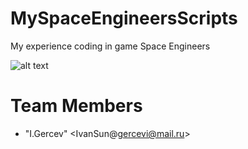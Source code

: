 # MySpaceEngineersScripts
My experience coding in game Space Engineers

![alt text](https://e7.pngegg.com/pngimages/976/668/png-clipart-space-engineers-medieval-engineers-rust-engineering-xbox-one-others-miscellaneous-game.png)



# <a name="team-members"></a>Team Members
* "I.Gercev" <IvanSun@gercevi@mail.ru>
